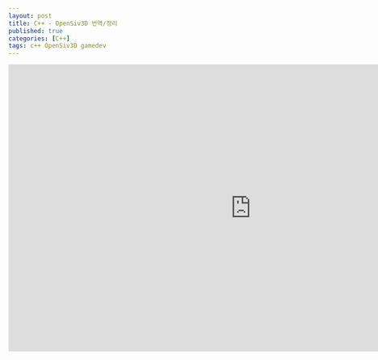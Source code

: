 ```yaml
---
layout: post
title: C++ - OpenSiv3D 번역/정리
published: true
categories: [C++]
tags: c++ OpenSiv3D gamedev
---
```

<iframe src="https://docs.google.com/presentation/d/e/2PACX-1vS7MsrCjp3katcbeab0fimUUlivIHxMadKX9DfjpNrUwEGMvdw_ice35CtqcPoVBGeikRTDfeLxy4AX/embed?start=false&loop=false&delayms=3000" frameborder="0" width="960" height="569" allowfullscreen="true" mozallowfullscreen="true" webkitallowfullscreen="true"></iframe>  
  